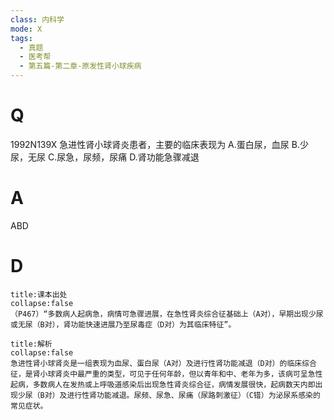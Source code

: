 ```yaml
---
class: 内科学
mode: X
tags:
  - 真题
  - 医考帮
  - 第五篇-第二章-原发性肾小球疾病
---
```


# Q
1992N139X 急进性肾小球肾炎患者，主要的临床表现为
A.蛋白尿，血尿
B.少尿，无尿
C.尿急，尿频，尿痛
D.肾功能急骤减退

# A
ABD
# D
```ad-note
title:课本出处
collapse:false
（P467）“多数病人起病急，病情可急骤进展，在急性肾炎综合征基础上（A对），早期出现少尿或无尿（B对），肾功能快速进展乃至尿毒症（D对）为其临床特征”。
```

```ad-summary
title:解析
collapse:false
急进性肾小球肾炎是一组表现为血尿、蛋白尿（A对）及进行性肾功能减退（D对）的临床综合征，是肾小球肾炎中最严重的类型，可见于任何年龄，但以青年和中、老年为多，该病可呈急性起病，多数病人在发热或上呼吸道感染后出现急性肾炎综合征，病情发展很快，起病数天内即出现少尿（B对）及进行性肾功能减退。尿频、尿急、尿痛（尿路刺激征）（C错）为泌尿系感染的常见症状。
```

